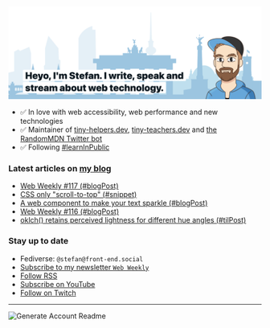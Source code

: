 <img alt="Heyo, I'm Stefan. I write and speak about web technology." src="https://raw.githubusercontent.com/stefanjudis/stefanjudis/main/screenshot.png">

- ✅ In love with web accessibility, web performance and new technologies
- ✅ Maintainer of [tiny-helpers.dev](https://tiny-helpers.dev), [tiny-teachers.dev](https://tiny-teachers.dev/) and [the RandomMDN Twitter bot](https://twitter.com/randomMDN)
- ✅ Following [#learnInPublic](https://www.stefanjudis.com/today-i-learned/)
### Latest articles on [my blog](https://www.stefanjudis.com)

<!-- BLOG-POST-LIST:START -->
- [Web Weekly #117 &lpar;#blogPost&rpar;](https://www.stefanjudis.com/blog/web-weekly-117/)
- [CSS only &quot;scroll-to-top&quot; &lpar;#snippet&rpar;](https://www.stefanjudis.com/snippets/css-only-scroll-to-top/)
- [A web component to make your text sparkle &lpar;#blogPost&rpar;](https://www.stefanjudis.com/blog/a-web-component-to-make-your-text-sparkle/)
- [Web Weekly #116 &lpar;#blogPost&rpar;](https://www.stefanjudis.com/blog/web-weekly-116/)
- [oklch&lpar;&rpar; retains perceived lightness for different hue angles &lpar;#tilPost&rpar;](https://www.stefanjudis.com/today-i-learned/oklch-perceived-lightness/)
<!-- BLOG-POST-LIST:END -->

### Stay up to date

- Fediverse: `@stefan@front-end.social`
- [Subscribe to my newsletter `Web Weekly`](https://webweekly.email/)
- [Follow RSS](https://www.stefanjudis.com/feeds/)
- [Subscribe on YouTube](https://youtube.com/c/stefanjudis)
- [Follow on Twitch](https://www.twitch.tv/stefanjudis)

---

![Generate Account Readme](https://github.com/stefanjudis/stefanjudis/workflows/Generate%20Account%20Readme/badge.svg)
